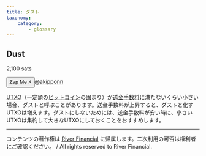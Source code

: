 ```yaml
---
title: ダスト
taxonomy:
    category:
        - glossary
---
```


## Dust
2,100 sats

<div><button class="zap-button" data-npub="npub17d7ham6ucsm2yxuwa9k9th49d44lfa50uk2fq0v2p0jxs2npnyxsaxxt59" data-relays="wss://relay.damus.io,wss://relay.snort.social,wss://nostr.wine,wss://relay.nostr.band">Zap Me ⚡</button><a href="https://twitter.com/akipponn">@akipponn</a></div>

[UTXO](https://lostinbitcoin.sakuraweb.com/glossary/utxo/)（一定額の[ビットコイン](https://lostinbitcoin.sakuraweb.com/glossary/bitcoin/)の固まり）が[送金手数料](https://lostinbitcoin.sakuraweb.com/glossary/transaction_fee/)に満たないくらい小さい場合、ダストと呼ぶことがあります。送金手数料が上昇すると、ダストと化すUTXOは増えます。ダストにしないためには、送金手数料が安い時に、小さいUTXOは集約して大きなUTXOにしておくことをおすすめします。

---
コンテンツの著作権は [River Financial](https://river.com/) に帰属します。二次利用の可否は権利者にご確認ください。 / All rights reserved to River Financial.
